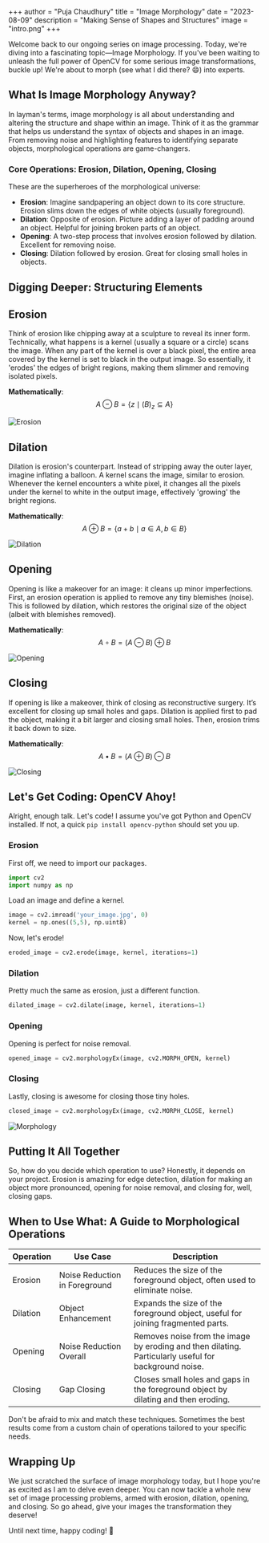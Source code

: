 +++
author = "Puja Chaudhury"
title = "Image Morphology"
date = "2023-08-09"
description = "Making Sense of Shapes and Structures"
image = "intro.png"
+++

 Welcome back to our ongoing series on image processing. Today, we're diving into a fascinating topic—Image Morphology. If you've been waiting to unleash the full power of OpenCV for some serious image transformations, buckle up! We're about to morph (see what I did there? 😄) into experts.

## What Is Image Morphology Anyway?

In layman's terms, image morphology is all about understanding and altering the structure and shape within an image. Think of it as the grammar that helps us understand the syntax of objects and shapes in an image. From removing noise and highlighting features to identifying separate objects, morphological operations are game-changers.

### Core Operations: Erosion, Dilation, Opening, Closing

These are the superheroes of the morphological universe:

- **Erosion**: Imagine sandpapering an object down to its core structure. Erosion slims down the edges of white objects (usually foreground). 
- **Dilation**: Opposite of erosion. Picture adding a layer of padding around an object. Helpful for joining broken parts of an object.
- **Opening**: A two-step process that involves erosion followed by dilation. Excellent for removing noise.
- **Closing**: Dilation followed by erosion. Great for closing small holes in objects.


## Digging Deeper: Structuring Elements

## Erosion

Think of erosion like chipping away at a sculpture to reveal its inner form. Technically, what happens is a kernel (usually a square or a circle) scans the image. When any part of the kernel is over a black pixel, the entire area covered by the kernel is set to black in the output image. So essentially, it 'erodes' the edges of bright regions, making them slimmer and removing isolated pixels.

**Mathematically**:  $$
 A \ominus B = \{ z \mid (B)_z \subseteq A \} $$

![Erosion](ero.png)

## Dilation

Dilation is erosion's counterpart. Instead of stripping away the outer layer, imagine inflating a balloon. A kernel scans the image, similar to erosion. Whenever the kernel encounters a white pixel, it changes all the pixels under the kernel to white in the output image, effectively 'growing' the bright regions.

**Mathematically**:  
$$ A \oplus B = \{ a+b \mid a \in A, b \in B \} $$

![Dilation](dil.png)

## Opening

Opening is like a makeover for an image: it cleans up minor imperfections. First, an erosion operation is applied to remove any tiny blemishes (noise). This is followed by dilation, which restores the original size of the object (albeit with blemishes removed).

**Mathematically**:  
$$ A \circ B = (A \ominus B) \oplus B $$

![Opening](ope.png)

## Closing

If opening is like a makeover, think of closing as reconstructive surgery. It’s excellent for closing up small holes and gaps. Dilation is applied first to pad the object, making it a bit larger and closing small holes. Then, erosion trims it back down to size.

**Mathematically**:  
$$ A \bullet B = (A \oplus B) \ominus B  $$

![Closing](clo.png)

## Let's Get Coding: OpenCV Ahoy!

Alright, enough talk. Let's code! I assume you've got Python and OpenCV installed. If not, a quick `pip install opencv-python` should set you up.

### Erosion

First off, we need to import our packages.

```python
import cv2
import numpy as np
```

Load an image and define a kernel.

```python
image = cv2.imread('your_image.jpg', 0)
kernel = np.ones((5,5), np.uint8)
```

Now, let's erode!

```python
eroded_image = cv2.erode(image, kernel, iterations=1)
```

### Dilation

Pretty much the same as erosion, just a different function.

```python
dilated_image = cv2.dilate(image, kernel, iterations=1)
```

### Opening

Opening is perfect for noise removal.

```python
opened_image = cv2.morphologyEx(image, cv2.MORPH_OPEN, kernel)
```

### Closing

Lastly, closing is awesome for closing those tiny holes.

```python
closed_image = cv2.morphologyEx(image, cv2.MORPH_CLOSE, kernel)
```
![Morphology](img.png)



## Putting It All Together

So, how do you decide which operation to use? Honestly, it depends on your project. Erosion is amazing for edge detection, dilation for making an object more pronounced, opening for noise removal, and closing for, well, closing gaps.

## When to Use What: A Guide to Morphological Operations

| Operation | Use Case | Description |
|-----------|----------|-------------|
| Erosion   | Noise Reduction in Foreground | Reduces the size of the foreground object, often used to eliminate noise. |
| Dilation  | Object Enhancement | Expands the size of the foreground object, useful for joining fragmented parts. |
| Opening   | Noise Reduction Overall | Removes noise from the image by eroding and then dilating. Particularly useful for background noise. |
| Closing   | Gap Closing | Closes small holes and gaps in the foreground object by dilating and then eroding. |

Don't be afraid to mix and match these techniques. Sometimes the best results come from a custom chain of operations tailored to your specific needs.

## Wrapping Up

We just scratched the surface of image morphology today, but I hope you're as excited as I am to delve even deeper. You can now tackle a whole new set of image processing problems, armed with erosion, dilation, opening, and closing. So go ahead, give your images the transformation they deserve!

Until next time, happy coding! 🚀
